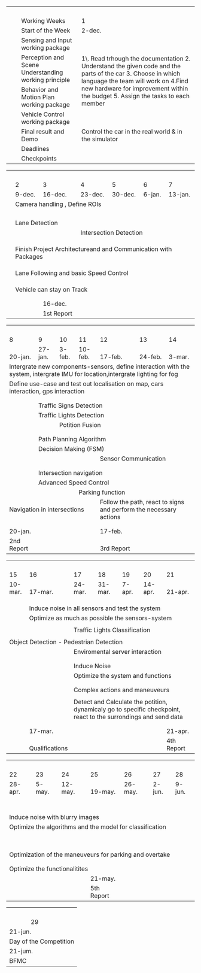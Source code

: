 ﻿<table><tr><th colspan="1" valign="bottom"></th><th colspan="1" valign="bottom"></th><th colspan="1" valign="bottom"></th><th colspan="1" valign="bottom"></th></tr>
<tr><td colspan="1" valign="bottom"></td><td colspan="1" valign="bottom"></td><td colspan="1" valign="bottom"></td><td colspan="1" valign="bottom"></td></tr>
<tr><td colspan="1" valign="bottom"></td><td colspan="1" valign="bottom"></td><td colspan="1" valign="bottom"></td><td colspan="1" valign="bottom"></td></tr>
<tr><td colspan="1" valign="bottom"></td><td colspan="1" valign="bottom"></td><td colspan="1" valign="bottom"></td><td colspan="1" valign="bottom"></td></tr>
<tr><td colspan="1" valign="bottom"></td><td colspan="1" valign="bottom"></td><td colspan="1" valign="bottom">Working Weeks</td><td colspan="2" valign="bottom">1</td></tr>
<tr><td colspan="1" valign="bottom"></td><td colspan="1" valign="bottom"></td><td colspan="1" valign="bottom">Start of the Week</td><td colspan="2" valign="bottom">2-dec.</td></tr>
<tr><td colspan="1" valign="bottom"></td><td colspan="1" valign="bottom"></td><td colspan="1" rowspan="5">Sensing and Input working package</td><td colspan="2" rowspan="18">1\. Read trhough the documentation  2. Understand the given code and the parts of the car  3. Choose in which language the team will work on  4.Find new hardware for improvement within the budget  5. Assign the tasks to each member</td></tr>
<tr><td colspan="1" valign="bottom"></td><td colspan="1" valign="bottom"></td></tr>
<tr><td colspan="1" valign="bottom"></td><td colspan="1" valign="bottom"></td></tr>
<tr><td colspan="1" valign="bottom"></td><td colspan="1" valign="bottom"></td></tr>
<tr><td colspan="1" valign="bottom"></td><td colspan="1" valign="bottom"></td></tr>
<tr><td colspan="1" valign="bottom"></td><td colspan="1" valign="bottom"></td><td colspan="1" rowspan="5">Perception and Scene Understanding working principle</td></tr>
<tr><td colspan="1" valign="bottom"></td><td colspan="1" valign="bottom"></td></tr>
<tr><td colspan="1" valign="bottom"></td><td colspan="1" valign="bottom"></td></tr>
<tr><td colspan="1" valign="bottom"></td><td colspan="1" valign="bottom"></td></tr>
<tr><td colspan="1" valign="bottom"></td><td colspan="1" valign="bottom"></td></tr>
<tr><td colspan="1" valign="bottom"></td><td colspan="1" valign="bottom"></td><td colspan="1" rowspan="4">Behavior and Motion Plan working package</td></tr>
<tr><td colspan="1" valign="bottom"></td><td colspan="1" valign="bottom"></td></tr>
<tr><td colspan="1" valign="bottom"></td><td colspan="1" valign="bottom"></td></tr>
<tr><td colspan="1" valign="bottom"></td><td colspan="1" valign="bottom"></td></tr>
<tr><td colspan="1" valign="bottom"></td><td colspan="1" valign="bottom"></td><td colspan="1" rowspan="4">Vehicle Control working package</td></tr>
<tr><td colspan="1" valign="bottom"></td><td colspan="1" valign="bottom"></td></tr>
<tr><td colspan="1" valign="bottom"></td><td colspan="1" valign="bottom"></td></tr>
<tr><td colspan="1" valign="bottom"></td><td colspan="1" valign="bottom"></td></tr>
<tr><td colspan="1" valign="bottom"></td><td colspan="1" valign="bottom"></td><td colspan="1" rowspan="4">Final result and Demo</td><td colspan="2" rowspan="4">Control the car  in the real world  &  in the simulator</td></tr>
<tr><td colspan="1" valign="bottom"></td><td colspan="1" valign="bottom"></td></tr>
<tr><td colspan="1" valign="bottom"></td><td colspan="1" valign="bottom"></td></tr>
<tr><td colspan="1" valign="bottom"></td><td colspan="1" valign="bottom"></td></tr>
<tr><td colspan="1" valign="bottom"></td><td colspan="1" valign="bottom"></td><td colspan="1" valign="bottom">Deadlines</td><td colspan="3" rowspan="2" valign="bottom"></td></tr>
<tr><td colspan="1" valign="bottom"></td><td colspan="1" valign="bottom"></td><td colspan="1" valign="bottom">Checkpoints</td></tr>
</table>


<table><tr><th colspan="1" valign="bottom"></th><th colspan="1" valign="bottom"></th><th colspan="1" valign="bottom"></th><th colspan="1" valign="bottom"></th><th colspan="1" valign="bottom"></th><th colspan="1" valign="bottom"></th><th colspan="1" valign="bottom"></th></tr>
<tr><td colspan="1" valign="bottom"></td><td colspan="1" valign="bottom"></td><td colspan="1" valign="bottom"></td><td colspan="1" valign="bottom"></td><td colspan="1" valign="bottom"></td><td colspan="1" valign="bottom"></td><td colspan="1" valign="bottom"></td></tr>
<tr><td colspan="1" valign="bottom"></td><td colspan="1" valign="bottom"></td><td colspan="1" valign="bottom"></td><td colspan="1" valign="bottom"></td><td colspan="1" valign="bottom"></td><td colspan="1" valign="bottom"></td><td colspan="1" valign="bottom"></td></tr>
<tr><td colspan="1" valign="bottom"></td><td colspan="1" valign="bottom"></td><td colspan="1" valign="bottom"></td><td colspan="1" valign="bottom"></td><td colspan="1" valign="bottom"></td><td colspan="1" valign="bottom"></td><td colspan="1" valign="bottom"></td></tr>
<tr><td colspan="1" valign="bottom"></td><td colspan="1" valign="bottom">2</td><td colspan="1" valign="bottom">3</td><td colspan="1" valign="bottom">4</td><td colspan="1" valign="bottom">5</td><td colspan="1" valign="bottom">6</td><td colspan="1" valign="bottom">7</td></tr>
<tr><td colspan="1" valign="bottom"></td><td colspan="1" valign="bottom">9-dec.</td><td colspan="1" valign="bottom">16-dec.</td><td colspan="1" valign="bottom">23-dec.</td><td colspan="1" valign="bottom">30-dec.</td><td colspan="1" valign="bottom">6-jan.</td><td colspan="1" valign="bottom">13-jan.</td></tr>
<tr><td colspan="1" rowspan="18"></td><td colspan="6" valign="bottom">Camera handling  ,  Define ROIs</td></tr>
<tr><td colspan="1" valign="bottom"></td><td colspan="1" valign="bottom"></td><td colspan="1" valign="bottom"></td><td colspan="1" valign="bottom"></td><td colspan="1" valign="bottom"></td><td colspan="1" valign="bottom"></td></tr>
<tr><td colspan="1" valign="bottom"></td><td colspan="1" valign="bottom"></td><td colspan="1" valign="bottom"></td><td colspan="1" valign="bottom"></td><td colspan="1" valign="bottom"></td><td colspan="1" valign="bottom"></td></tr>
<tr><td colspan="1" valign="bottom"></td><td colspan="1" valign="bottom"></td><td colspan="1" valign="bottom"></td><td colspan="1" valign="bottom"></td><td colspan="1" valign="bottom"></td><td colspan="1" valign="bottom"></td></tr>
<tr><td colspan="1" valign="bottom"></td><td colspan="1" valign="bottom"></td><td colspan="1" valign="bottom"></td><td colspan="1" valign="bottom"></td><td colspan="1" valign="bottom"></td><td colspan="1" valign="bottom"></td></tr>
<tr><td colspan="3" valign="bottom">Lane Detection</td><td colspan="1" valign="bottom"></td><td colspan="1" valign="bottom"></td><td colspan="1" valign="bottom"></td></tr>
<tr><td colspan="1" valign="bottom"></td><td colspan="1" valign="bottom"></td><td colspan="5" valign="bottom">Intersection Detection</td></tr>
<tr><td colspan="1" valign="bottom"></td><td colspan="1" valign="bottom"></td><td colspan="1" valign="bottom"></td><td colspan="1" valign="bottom"></td><td colspan="1" valign="bottom"></td><td colspan="1" valign="bottom"></td></tr>
<tr><td colspan="1" valign="bottom"></td><td colspan="1" valign="bottom"></td><td colspan="1" valign="bottom"></td><td colspan="1" valign="bottom"></td><td colspan="1" valign="bottom"></td><td colspan="1" valign="bottom"></td></tr>
<tr><td colspan="1" valign="bottom"></td><td colspan="1" valign="bottom"></td><td colspan="1" valign="bottom"></td><td colspan="1" valign="bottom"></td><td colspan="1" valign="bottom"></td><td colspan="1" valign="bottom"></td></tr>
<tr><td colspan="7" valign="bottom">Finish Project Architectureand and Communication with Packages</td></tr>
<tr><td colspan="1" valign="bottom"></td><td colspan="1" valign="bottom"></td><td colspan="1" valign="bottom"></td><td colspan="1" valign="bottom"></td><td colspan="1" valign="bottom"></td><td colspan="1" valign="bottom"></td></tr>
<tr><td colspan="1" valign="bottom"></td><td colspan="1" valign="bottom"></td><td colspan="1" valign="bottom"></td><td colspan="1" valign="bottom"></td><td colspan="1" valign="bottom"></td><td colspan="1" valign="bottom"></td></tr>
<tr><td colspan="1" valign="bottom"></td><td colspan="1" valign="bottom"></td><td colspan="1" valign="bottom"></td><td colspan="1" valign="bottom"></td><td colspan="1" valign="bottom"></td><td colspan="1" valign="bottom"></td></tr>
<tr><td colspan="7" valign="bottom">Lane Following and basic Speed Control</td></tr>
<tr><td colspan="1" valign="bottom"></td><td colspan="1" valign="bottom"></td><td colspan="1" valign="bottom"></td><td colspan="1" valign="bottom"></td><td colspan="1" valign="bottom"></td><td colspan="1" valign="bottom"></td></tr>
<tr><td colspan="1" valign="bottom"></td><td colspan="1" valign="bottom"></td><td colspan="1" valign="bottom"></td><td colspan="1" valign="bottom"></td><td colspan="1" valign="bottom"></td><td colspan="1" valign="bottom"></td></tr>
<tr><td colspan="1" valign="bottom"></td><td colspan="1" valign="bottom"></td><td colspan="1" valign="bottom"></td><td colspan="1" valign="bottom"></td><td colspan="1" valign="bottom"></td><td colspan="1" valign="bottom"></td></tr>
<tr><td colspan="1" rowspan="4"></td><td colspan="6" rowspan="2">Vehicle can stay on Track</td></tr>
<tr></tr>
<tr><td colspan="1" valign="bottom"></td><td colspan="1" valign="bottom"></td><td colspan="1" valign="bottom"></td><td colspan="1" valign="bottom"></td><td colspan="1" valign="bottom"></td><td colspan="1" valign="bottom"></td></tr>
<tr><td colspan="1" valign="bottom"></td><td colspan="1" valign="bottom"></td><td colspan="1" valign="bottom"></td><td colspan="1" valign="bottom"></td><td colspan="1" valign="bottom"></td><td colspan="1" valign="bottom"></td></tr>
<tr><td colspan="2" rowspan="2" valign="bottom"></td><td colspan="1" valign="bottom">16-dec.</td><td colspan="4" rowspan="2" valign="bottom"></td></tr>
<tr><td colspan="1" valign="bottom">1st Report</td></tr>
</table>


<table><tr><th colspan="1" valign="bottom"></th><th colspan="1" valign="bottom"></th><th colspan="1" valign="bottom"></th><th colspan="1" valign="bottom"></th><th colspan="1" valign="bottom"></th><th colspan="1" valign="bottom"></th><th colspan="1" valign="bottom"></th></tr>
<tr><td colspan="1" valign="bottom"></td><td colspan="1" valign="bottom"></td><td colspan="1" valign="bottom"></td><td colspan="1" valign="bottom"></td><td colspan="1" valign="bottom"></td><td colspan="1" valign="bottom"></td><td colspan="1" valign="bottom"></td></tr>
<tr><td colspan="1" valign="bottom"></td><td colspan="1" valign="bottom"></td><td colspan="1" valign="bottom"></td><td colspan="1" valign="bottom"></td><td colspan="1" valign="bottom"></td><td colspan="1" valign="bottom"></td><td colspan="1" valign="bottom"></td></tr>
<tr><td colspan="1" valign="bottom"></td><td colspan="1" valign="bottom"></td><td colspan="1" valign="bottom"></td><td colspan="1" valign="bottom"></td><td colspan="1" valign="bottom"></td><td colspan="1" valign="bottom"></td><td colspan="1" valign="bottom"></td></tr>
<tr><td colspan="1" valign="bottom">8</td><td colspan="1" valign="bottom">9</td><td colspan="1" valign="bottom">10</td><td colspan="1" valign="bottom">11</td><td colspan="1" valign="bottom">12</td><td colspan="1" valign="bottom">13</td><td colspan="1" valign="bottom">14</td></tr>
<tr><td colspan="1" valign="bottom">20-jan.</td><td colspan="1" valign="bottom">27-jan.</td><td colspan="1" valign="bottom">3-feb.</td><td colspan="1" valign="bottom">10-feb.</td><td colspan="1" valign="bottom">17-feb.</td><td colspan="1" valign="bottom">24-feb.</td><td colspan="1" valign="bottom">3-mar.</td></tr>
<tr><td colspan="7" rowspan="2" valign="bottom">Intergrate new components-sensors, define interaction with the system,  intergrate IMU for location,intergrate lighting for fog</td></tr>
<tr></tr>
<tr><td colspan="9" valign="bottom">Define use-case and test out localisation on map, cars interaction, gps interaction</td></tr>
<tr><td colspan="1" valign="bottom"></td><td colspan="1" valign="bottom"></td><td colspan="1" valign="bottom"></td><td colspan="1" valign="bottom"></td><td colspan="1" valign="bottom"></td><td colspan="1" valign="bottom"></td><td colspan="1" valign="bottom"></td></tr>
<tr><td colspan="1" valign="bottom"></td><td colspan="1" valign="bottom"></td><td colspan="1" valign="bottom"></td><td colspan="1" valign="bottom"></td><td colspan="1" valign="bottom"></td><td colspan="1" valign="bottom"></td><td colspan="1" valign="bottom"></td></tr>
<tr><td colspan="1" valign="bottom"></td><td colspan="8" valign="bottom">Traffic Signs Detection</td></tr>
<tr><td colspan="1" valign="bottom"></td><td colspan="8" valign="bottom">Traffic Lights Detection</td></tr>
<tr><td colspan="1" valign="bottom"></td><td colspan="1" valign="bottom"></td><td colspan="7" valign="bottom">Potition Fusion</td></tr>
<tr><td colspan="1" valign="bottom"></td><td colspan="1" valign="bottom"></td><td colspan="1" valign="bottom"></td><td colspan="1" valign="bottom"></td><td colspan="1" valign="bottom"></td><td colspan="1" valign="bottom"></td><td colspan="1" valign="bottom"></td></tr>
<tr><td colspan="1" valign="bottom"></td><td colspan="1" valign="bottom"></td><td colspan="1" valign="bottom"></td><td colspan="1" valign="bottom"></td><td colspan="1" valign="bottom"></td><td colspan="1" valign="bottom"></td><td colspan="1" valign="bottom"></td></tr>
<tr><td colspan="1" valign="bottom"></td><td colspan="4" valign="bottom">Path Planning Algorithm</td><td colspan="1" valign="bottom"></td><td colspan="1" valign="bottom"></td></tr>
<tr><td colspan="1" valign="bottom"></td><td colspan="8" valign="bottom">Decision Making (FSM)</td></tr>
<tr><td colspan="1" valign="bottom"></td><td colspan="1" valign="bottom"></td><td colspan="1" valign="bottom"></td><td colspan="1" valign="bottom"></td><td colspan="5" valign="bottom">Sensor Communication</td></tr>
<tr><td colspan="1" valign="bottom"></td><td colspan="1" valign="bottom"></td><td colspan="1" valign="bottom"></td><td colspan="1" valign="bottom"></td><td colspan="1" valign="bottom"></td><td colspan="1" valign="bottom"></td><td colspan="1" valign="bottom"></td></tr>
<tr><td colspan="1" valign="bottom"></td><td colspan="1" valign="bottom"></td><td colspan="1" valign="bottom"></td><td colspan="1" valign="bottom"></td><td colspan="1" valign="bottom"></td><td colspan="1" valign="bottom"></td><td colspan="1" valign="bottom"></td></tr>
<tr><td colspan="1" valign="bottom"></td><td colspan="4" valign="bottom">Intersection navigation</td><td colspan="1" valign="bottom"></td><td colspan="1" valign="bottom"></td></tr>
<tr><td colspan="1" valign="bottom"></td><td colspan="8" valign="bottom">Advanced Speed Control</td></tr>
<tr><td colspan="1" valign="bottom"></td><td colspan="1" valign="bottom"></td><td colspan="1" valign="bottom"></td><td colspan="6" valign="bottom">Parking function</td></tr>
<tr><td colspan="4" rowspan="2">Navigation in intersections</td><td colspan="5" rowspan="2">Follow the path, react to signs and perform the necessary actions</td></tr>
<tr></tr>
<tr><td colspan="1" valign="bottom"></td><td colspan="1" valign="bottom"></td><td colspan="1" valign="bottom"></td><td colspan="1" valign="bottom"></td><td colspan="1" valign="bottom"></td><td colspan="1" valign="bottom"></td><td colspan="1" valign="bottom"></td></tr>
<tr><td colspan="1" valign="bottom"></td><td colspan="1" valign="bottom"></td><td colspan="1" valign="bottom"></td><td colspan="1" valign="bottom"></td><td colspan="1" valign="bottom"></td><td colspan="1" valign="bottom"></td><td colspan="1" valign="bottom"></td></tr>
<tr><td colspan="1" valign="bottom">20-jan.</td><td colspan="3" rowspan="2" valign="bottom"></td><td colspan="1" valign="bottom">17-feb.</td><td colspan="3" rowspan="2" valign="bottom"></td></tr>
<tr><td colspan="1" valign="bottom">2nd Report</td><td colspan="1" valign="bottom">3rd Report</td></tr>
</table>


<table><tr><th colspan="1" valign="bottom"></th><th colspan="1" valign="bottom"></th><th colspan="1" valign="bottom"></th><th colspan="1" valign="bottom"></th><th colspan="1" valign="bottom"></th><th colspan="1" valign="bottom"></th><th colspan="1" valign="bottom"></th></tr>
<tr><td colspan="1" valign="bottom"></td><td colspan="1" valign="bottom"></td><td colspan="1" valign="bottom"></td><td colspan="1" valign="bottom"></td><td colspan="1" valign="bottom"></td><td colspan="1" valign="bottom"></td><td colspan="1" valign="bottom"></td></tr>
<tr><td colspan="1" valign="bottom"></td><td colspan="1" valign="bottom"></td><td colspan="1" valign="bottom"></td><td colspan="1" valign="bottom"></td><td colspan="1" valign="bottom"></td><td colspan="1" valign="bottom"></td><td colspan="1" valign="bottom"></td></tr>
<tr><td colspan="1" valign="bottom"></td><td colspan="1" valign="bottom"></td><td colspan="1" valign="bottom"></td><td colspan="1" valign="bottom"></td><td colspan="1" valign="bottom"></td><td colspan="1" valign="bottom"></td><td colspan="1" valign="bottom"></td></tr>
<tr><td colspan="1" valign="bottom">15</td><td colspan="1" valign="bottom">16</td><td colspan="1" valign="bottom">17</td><td colspan="1" valign="bottom">18</td><td colspan="1" valign="bottom">19</td><td colspan="1" valign="bottom">20</td><td colspan="1" valign="bottom">21</td></tr>
<tr><td colspan="1" valign="bottom">10-mar.</td><td colspan="1" valign="bottom">17-mar.</td><td colspan="1" valign="bottom">24-mar.</td><td colspan="1" valign="bottom">31-mar.</td><td colspan="1" valign="bottom">7-apr.</td><td colspan="1" valign="bottom">14-apr.</td><td colspan="1" valign="bottom">21-apr.</td></tr>
<tr><td colspan="1" valign="bottom"></td><td colspan="1" valign="bottom"></td><td colspan="1" valign="bottom"></td><td colspan="1" valign="bottom"></td><td colspan="1" valign="bottom"></td><td colspan="1" valign="bottom"></td><td colspan="1" valign="bottom"></td></tr>
<tr><td colspan="1" valign="bottom"></td><td colspan="1" valign="bottom"></td><td colspan="1" valign="bottom"></td><td colspan="1" valign="bottom"></td><td colspan="1" valign="bottom"></td><td colspan="1" valign="bottom"></td><td colspan="1" valign="bottom"></td></tr>
<tr><td colspan="2" valign="bottom"></td><td colspan="1" valign="bottom"></td><td colspan="1" valign="bottom"></td><td colspan="1" valign="bottom"></td><td colspan="1" valign="bottom"></td><td colspan="1" valign="bottom"></td></tr>
<tr><td colspan="1" valign="bottom"></td><td colspan="8" valign="bottom">Induce noise in all sensors and test the system</td></tr>
<tr><td colspan="1" valign="bottom"></td><td colspan="8" valign="bottom">Optimize as much as possible the sensors-system</td></tr>
<tr><td colspan="2" valign="bottom"></td><td colspan="1" valign="bottom"></td><td colspan="1" valign="bottom"></td><td colspan="1" valign="bottom"></td><td colspan="1" valign="bottom"></td><td colspan="1" valign="bottom"></td></tr>
<tr><td colspan="2" valign="bottom"></td><td colspan="5" valign="bottom">Traffic Lights Classification</td></tr>
<tr><td colspan="2" valign="bottom"></td><td colspan="1" valign="bottom"></td><td colspan="1" valign="bottom"></td><td colspan="1" valign="bottom"></td><td colspan="1" valign="bottom"></td><td colspan="1" valign="bottom"></td></tr>
<tr><td colspan="7" valign="bottom">Object Detection - Pedestrian Detection</td></tr>
<tr><td colspan="1" valign="bottom"></td><td colspan="1" valign="bottom"></td><td colspan="5" valign="bottom">Enviromental  server interaction</td></tr>
<tr><td colspan="1" valign="bottom"></td><td colspan="1" valign="bottom"></td><td colspan="1" valign="bottom"></td><td colspan="1" valign="bottom"></td><td colspan="1" valign="bottom"></td><td colspan="1" valign="bottom"></td><td colspan="1" valign="bottom"></td></tr>
<tr><td colspan="2" valign="bottom"></td><td colspan="1" valign="bottom"></td><td colspan="1" valign="bottom"></td><td colspan="1" valign="bottom"></td><td colspan="1" valign="bottom"></td><td colspan="1" valign="bottom"></td></tr>
<tr><td colspan="2" valign="bottom"></td><td colspan="7" valign="bottom">Induce Noise</td></tr>
<tr><td colspan="1" valign="bottom"></td><td colspan="1" valign="bottom"></td><td colspan="7" valign="bottom">Optimize the system and functions</td></tr>
<tr><td colspan="1" valign="bottom"></td><td colspan="1" valign="bottom"></td><td colspan="1" valign="bottom"></td><td colspan="1" valign="bottom"></td><td colspan="1" valign="bottom"></td><td colspan="1" valign="bottom"></td><td colspan="1" valign="bottom"></td></tr>
<tr><td colspan="1" valign="bottom"></td><td colspan="1" valign="bottom"></td><td colspan="1" valign="bottom"></td><td colspan="1" valign="bottom"></td><td colspan="1" valign="bottom"></td><td colspan="1" valign="bottom"></td><td colspan="1" valign="bottom"></td></tr>
<tr><td colspan="2" valign="bottom"></td><td colspan="7" valign="bottom">Complex actions and maneuveurs</td></tr>
<tr><td colspan="2" valign="bottom"></td><td colspan="1" valign="bottom"></td><td colspan="1" valign="bottom"></td><td colspan="1" valign="bottom"></td><td colspan="1" valign="bottom"></td><td colspan="1" valign="bottom"></td></tr>
<tr><td colspan="2" rowspan="2"></td><td colspan="6" rowspan="2">Detect and Calculate the potition, dynamicaly go to specific checkpoint, react to the surrondings and send data</td></tr>
<tr></tr>
<tr><td colspan="1" valign="bottom"></td><td colspan="1" valign="bottom"></td><td colspan="1" valign="bottom"></td><td colspan="1" valign="bottom"></td><td colspan="1" valign="bottom"></td><td colspan="1" valign="bottom"></td><td colspan="1" valign="bottom"></td></tr>
<tr><td colspan="1" valign="bottom"></td><td colspan="1" valign="bottom"></td><td colspan="1" valign="bottom"></td><td colspan="1" valign="bottom"></td><td colspan="1" valign="bottom"></td><td colspan="1" valign="bottom"></td><td colspan="1" valign="bottom"></td></tr>
<tr><td colspan="1" rowspan="2" valign="bottom"></td><td colspan="1" valign="bottom">17-mar.</td><td colspan="4" rowspan="2" valign="bottom"></td><td colspan="1" valign="bottom">21-apr.</td></tr>
<tr><td colspan="1" valign="bottom">Qualifications</td><td colspan="1" valign="bottom">4th Report</td></tr>
</table>



<table><tr><th colspan="1" valign="bottom"></th><th colspan="1" valign="bottom"></th><th colspan="1" valign="bottom"></th><th colspan="1" valign="bottom"></th><th colspan="1" valign="bottom"></th><th colspan="1" valign="bottom"></th><th colspan="1" valign="bottom"></th></tr>
<tr><td colspan="1" valign="bottom"></td><td colspan="1" valign="bottom"></td><td colspan="1" valign="bottom"></td><td colspan="1" valign="bottom"></td><td colspan="1" valign="bottom"></td><td colspan="1" valign="bottom"></td><td colspan="1" valign="bottom"></td></tr>
<tr><td colspan="1" valign="bottom"></td><td colspan="1" valign="bottom"></td><td colspan="1" valign="bottom"></td><td colspan="1" valign="bottom"></td><td colspan="1" valign="bottom"></td><td colspan="1" valign="bottom"></td><td colspan="1" valign="bottom"></td></tr>
<tr><td colspan="1" valign="bottom"></td><td colspan="1" valign="bottom"></td><td colspan="1" valign="bottom"></td><td colspan="1" valign="bottom"></td><td colspan="1" valign="bottom"></td><td colspan="1" valign="bottom"></td><td colspan="1" valign="bottom"></td></tr>
<tr><td colspan="1" valign="bottom">22</td><td colspan="1" valign="bottom">23</td><td colspan="1" valign="bottom">24</td><td colspan="1" valign="bottom">25</td><td colspan="1" valign="bottom">26</td><td colspan="1" valign="bottom">27</td><td colspan="1" valign="bottom">28</td></tr>
<tr><td colspan="1" valign="bottom">28-apr.</td><td colspan="1" valign="bottom">5-may.</td><td colspan="1" valign="bottom">12-may.</td><td colspan="1" valign="bottom">19-may.</td><td colspan="1" valign="bottom">26-may.</td><td colspan="1" valign="bottom">2-jun.</td><td colspan="1" valign="bottom">9-jun.</td></tr>
<tr><td colspan="1" valign="bottom"></td><td colspan="1" valign="bottom"></td><td colspan="1" valign="bottom"></td><td colspan="1" valign="bottom"></td><td colspan="1" valign="bottom"></td><td colspan="1" valign="bottom"></td><td colspan="1" valign="bottom"></td></tr>
<tr><td colspan="1" valign="bottom"></td><td colspan="1" valign="bottom"></td><td colspan="1" valign="bottom"></td><td colspan="1" valign="bottom"></td><td colspan="1" valign="bottom"></td><td colspan="1" valign="bottom"></td><td colspan="1" valign="bottom"></td></tr>
<tr><td colspan="1" valign="bottom"></td><td colspan="1" valign="bottom"></td><td colspan="1" valign="bottom"></td><td colspan="1" valign="bottom"></td><td colspan="1" valign="bottom"></td><td colspan="1" valign="bottom"></td><td colspan="1" valign="bottom"></td></tr>
<tr><td colspan="7" valign="bottom"></td></tr>
<tr><td colspan="7" valign="bottom"></td></tr>
<tr><td colspan="1" valign="bottom"></td><td colspan="1" valign="bottom"></td><td colspan="1" valign="bottom"></td><td colspan="1" valign="bottom"></td><td colspan="1" valign="bottom"></td><td colspan="1" valign="bottom"></td><td colspan="1" valign="bottom"></td></tr>
<tr><td colspan="1" valign="bottom"></td><td colspan="1" valign="bottom"></td><td colspan="1" valign="bottom"></td><td colspan="1" valign="bottom"></td><td colspan="1" valign="bottom"></td><td colspan="1" valign="bottom"></td><td colspan="1" valign="bottom"></td></tr>
<tr><td colspan="7" valign="bottom">Induce noise with blurry images</td></tr>
<tr><td colspan="7" valign="bottom">Optimize the algorithms and the model for classification</td></tr>
<tr><td colspan="1" valign="bottom"></td><td colspan="1" valign="bottom"></td><td colspan="1" valign="bottom"></td><td colspan="1" valign="bottom"></td><td colspan="1" valign="bottom"></td><td colspan="1" valign="bottom"></td><td colspan="1" valign="bottom"></td></tr>
<tr><td colspan="1" valign="bottom"></td><td colspan="1" valign="bottom"></td><td colspan="1" valign="bottom"></td><td colspan="1" valign="bottom"></td><td colspan="1" valign="bottom"></td><td colspan="1" valign="bottom"></td><td colspan="1" valign="bottom"></td></tr>
<tr><td colspan="1" valign="bottom"></td><td colspan="1" valign="bottom"></td><td colspan="1" valign="bottom"></td><td colspan="1" valign="bottom"></td><td colspan="1" valign="bottom"></td><td colspan="1" valign="bottom"></td><td colspan="1" valign="bottom"></td></tr>
<tr><td colspan="7" valign="bottom"></td></tr>
<tr><td colspan="7" valign="bottom"></td></tr>
<tr><td colspan="1" valign="bottom"></td><td colspan="1" valign="bottom"></td><td colspan="1" valign="bottom"></td><td colspan="1" valign="bottom"></td><td colspan="1" valign="bottom"></td><td colspan="1" valign="bottom"></td><td colspan="1" valign="bottom"></td></tr>
<tr><td colspan="1" valign="bottom"></td><td colspan="1" valign="bottom"></td><td colspan="1" valign="bottom"></td><td colspan="1" valign="bottom"></td><td colspan="1" valign="bottom"></td><td colspan="1" valign="bottom"></td><td colspan="1" valign="bottom"></td></tr>
<tr><td colspan="7" valign="bottom"></td></tr>
<tr><td colspan="7" valign="bottom">Optimization of the maneuveurs for parking and overtake</td></tr>
<tr><td colspan="4" rowspan="2"></td><td colspan="1" valign="bottom"></td><td colspan="1" valign="bottom"></td><td colspan="1" valign="bottom"></td></tr>
<tr><td colspan="1" valign="bottom"></td><td colspan="1" valign="bottom"></td><td colspan="1" valign="bottom"></td></tr>
<tr><td colspan="7" rowspan="2" valign="bottom">Optimize the functionalitites</td></tr>
<tr></tr>
<tr><td colspan="3" rowspan="2" valign="bottom"></td><td colspan="1" valign="bottom">21-may.</td><td colspan="3" rowspan="2" valign="bottom"></td></tr>
<tr><td colspan="1" valign="bottom">5th Report</td></tr>
</table>


<table><tr><th colspan="1" valign="bottom"></th><th colspan="1" valign="bottom"></th></tr>
<tr><td colspan="1" valign="bottom"></td><td colspan="1" valign="bottom"></td></tr>
<tr><td colspan="1" valign="bottom"></td><td colspan="1" valign="bottom"></td></tr>
<tr><td colspan="1" valign="bottom"></td><td colspan="1" valign="bottom"></td></tr>
<tr><td colspan="1" valign="bottom"></td><td colspan="1" valign="bottom">29</td></tr>
<tr><td colspan="2" valign="bottom">21-jun.</td></tr>
<tr><td colspan="2" rowspan="22">Day  of the  Competition</td></tr>
<tr></tr>
<tr></tr>
<tr></tr>
<tr></tr>
<tr></tr>
<tr></tr>
<tr></tr>
<tr></tr>
<tr></tr>
<tr></tr>
<tr></tr>
<tr></tr>
<tr></tr>
<tr></tr>
<tr></tr>
<tr></tr>
<tr></tr>
<tr></tr>
<tr></tr>
<tr></tr>
<tr></tr>
<tr><td colspan="2" valign="bottom">21-jum.</td></tr>
<tr><td colspan="2" valign="bottom">BFMC</td></tr>
</table>

